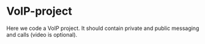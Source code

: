 # VoIP-project
Here we code a VoIP project. It should contain private and public messaging and calls (video is optional).
